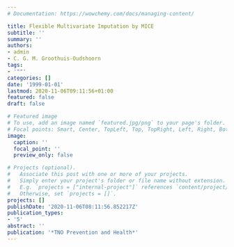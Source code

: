 ```yaml
---
# Documentation: https://wowchemy.com/docs/managing-content/

title: Flexible Multivariate Imputation by MICE
subtitle: ''
summary: ''
authors:
- admin
- C. G. M. Groothuis-Oudshoorn
tags:
- '""'
categories: []
date: '1999-01-01'
lastmod: 2020-11-06T09:11:56+01:00
featured: false
draft: false

# Featured image
# To use, add an image named `featured.jpg/png` to your page's folder.
# Focal points: Smart, Center, TopLeft, Top, TopRight, Left, Right, BottomLeft, Bottom, BottomRight.
image:
  caption: ''
  focal_point: ''
  preview_only: false

# Projects (optional).
#   Associate this post with one or more of your projects.
#   Simply enter your project's folder or file name without extension.
#   E.g. `projects = ["internal-project"]` references `content/project/deep-learning/index.md`.
#   Otherwise, set `projects = []`.
projects: []
publishDate: '2020-11-06T08:11:56.852217Z'
publication_types:
- '5'
abstract: ''
publication: '*TNO Prevention and Health*'
---
```

